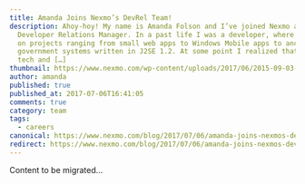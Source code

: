 ```yaml
---
title: Amanda Joins Nexmo’s DevRel Team!
description: Ahoy-hoy! My name is Amanda Folson and I’ve joined Nexmo as a
  Developer Relations Manager. In a past life I was a developer, where I worked
  on projects ranging from small web apps to Windows Mobile apps to ancient
  government systems written in J2SE 1.2. At some point I realized that I liked
  tech and […]
thumbnail: https://www.nexmo.com/wp-content/uploads/2017/06/2015-09-03-18.40.56.jpg
author: amanda
published: true
published_at: 2017-07-06T16:41:05
comments: true
category: team
tags:
  - careers
canonical: https://www.nexmo.com/blog/2017/07/06/amanda-joins-nexmos-devrel-team-dr
redirect: https://www.nexmo.com/blog/2017/07/06/amanda-joins-nexmos-devrel-team-dr
---
```

Content to be migrated...
